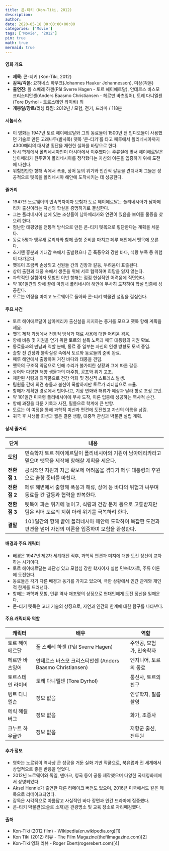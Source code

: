 ```yaml
---
title: 콘-티키 (Kon-Tiki, 2012)
description: 
author: 
date: 2020-05-18 00:00:00+00:00
categories: ['Movie']
tags: ['Movie', '2012']
pin: true
math: true
mermaid: true
---
```

#### 영화 개요

- **제목**: 콘-티키 (Kon-Tiki, 2012)  
- **감독/각본**: 요하네스 하우크(Johannes Haukur Johannesson), 미상(각본)  
- **출연진**: 폴 스베레 하겐(Pål Sverre Hagen - 토르 헤이에르달), 안데르스 바스모 크리스티안센(Anders Baasmo Christiansen - 헤르만 바츠잉어), 토레 다니엘센(Tore Dyrhol - 토르스테인 라이비) 외  
- **개봉일/장르/러닝 타임**: 2012년 / 모험, 전기, 드라마 / 118분  

#### 시놉시스

- 이 영화는 1947년 토르 헤이에르달와 그의 동료들이 1500년 전 인디오들이 사용했던 기술로 만든 고래나무(발사목) 뗏목 ‘콘-티키’를 타고 페루에서 폴리네시아까지 4300해리의 대서양 횡단을 재현한 실화를 바탕으로 한다.  
- 당시 학계에서 폴리네시아인이 아시아에서 이주했다는 주류설에 맞서 헤이에르달은 남아메리카 원주민이 폴리네시아를 정착했다는 자신의 이론을 입증하기 위해 도전에 나선다.  
- 위험천만한 항해 속에서 폭풍, 상어 등의 위기와 인간적 갈등을 견뎌내며 그들은 성공적으로 뗏목을 폴리네시아 해안에 도착시키는 데 성공한다.  

#### 줄거리

- 1947년 노르웨이의 민속학자이자 모험가 토르 헤이에르달는 폴리네시아가 남아메리카 출신이라는 자신의 학설을 증명하기로 결심한다.  
- 그는 폴리네시아 섬에 있는 조상들이 남아메리카와 연관이 있음을 보여줄 물증을 찾으려 한다.  
- 험난한 태평양을 전통적 방식으로 만든 콘-티키 뗏목으로 횡단한다는 계획을 세운다.  
- 동료 5명과 앵무새 로리타와 함께 출항 준비를 마치고 페루 해안에서 뗏목에 오른다.  
- 초기엔 흥분과 기대감 속에서 출발했으나 곧 폭풍우와 강한 바다, 식량 부족 등 위험이 다가온다.  
- 뗏목이 조금씩 손상되고 선원들 간의 긴장과 갈등, 두려움이 표출된다.  
- 상어 출현과 태풍 속에서 생존을 위해 서로 협력하며 희망을 잃지 않는다.  
- 과학적인 실험이자 모험인 이번 항해는 점점 현실적인 어려움에 직면한다.  
- 약 101일간의 항해 끝에 마침내 폴리네시아 해안에 무사히 도착하여 학설 입증에 성공한다.  
- 토르는 여정을 마치고 노르웨이로 돌아와 콘-티키 박물관 설립을 결심한다.  

#### 주요 사건

- 토르 헤이에르달이 남아메리카 출신설을 지지하는 증거를 모으고 뗏목 항해 계획을 세움.  
- 뗏목 제작 과정에서 전통적 방식과 재료 사용에 대한 어려움 겪음.  
- 항해 비용 및 지원을 얻기 위한 토르의 설득 노력과 페루 대통령의 지원 확보.  
- 동료들과의 만남과 역할 분배, 동료 중 일부는 자신의 인생 방향도 모색 중임.  
- 출항 전 긴장과 불확실성 속에서 토르와 동료들의 준비 완료.  
- 페루 해안에서 출항하여 거친 바다와 태풍을 견딤.  
- 뗏목의 구조적 약점으로 인해 수리가 불가피한 상황과 그에 따른 갈등.  
- 상어와 다양한 해양 생물과의 마주침, 공포와 위기 고조.  
- 제한된 식량과 의약품으로 건강 악화 및 정신적 스트레스 발생.  
- 팀원들 간에 의견 충돌과 불신이 폭발하지만 토르가 리더십으로 조율.  
- 항해가 계획한 경로에서 벗어나고, 기상 변화와 해류가 예상과 달라 항로 조정 고민.  
- 약 101일간 미국령 폴리네시아에 무사 도착, 이론 입증에 성공하는 역사적 순간.  
- 항해 과정을 다룬 기록과 사진, 필름으로 학계에 큰 반향.  
- 토르는 이 여정을 통해 과학적 미신과 편견에 도전했고 자신의 이름을 남김.  
- 귀국 후 사생활 희생과 짧은 결혼 생활, 대중적 관심과 박물관 설립 계획.  

#### 상세 줄거리

| **단계**   | **내용**                                                                                         |
|------------|------------------------------------------------------------------------------------------------|
| **도입**  | 민속학자 토르 헤이에르달이 폴리네시아의 기원이 남아메리카라고 믿으며 뗏목을 제작해 항해할 계획을 세운다.           |
| **전환점 1** | 공식적인 지원과 자금 확보에 어려움을 겪다가 페루 대통령의 후원으로 출항 준비를 마친다.                          |
| **전환점 2** | 페루 해변에서 출항해 폭풍과 해류, 상어 등 바다의 위험과 싸우며 동료들 간 갈등과 협력을 반복한다.                  |
| **전환점 3** | 뗏목이 파손 위기에 놓이고, 식량과 건강 문제 등으로 고통받지만 팀은 리더 토르의 지휘 아래 위기를 극복하려 한다.          |
| **결말**   | 101일간의 항해 끝에 폴리네시아 해안에 도착하여 복잡한 도전과 편견을 넘어 자신의 이론을 입증하며 모험을 완성한다.          |

#### 배경과 주요 캐릭터

- 배경은 1947년 제2차 세계대전 직후, 과학적 편견과 미지에 대한 도전 정신이 교차하는 시기이다.  
- 토르 헤이에르달는 과단성 있고 모험심 강한 학자이자 실험 민속학자로, 주류 이론에 도전한다.  
- 동료들은 각기 다른 배경과 동기를 가지고 있으며, 극한 상황에서 인간 관계와 개인적 한계를 드러낸다.  
- 항해는 과학과 모험, 인류 역사 재조명의 상징으로 현대인에게 도전 정신을 일깨운다.  
- 콘-티키 뗏목은 고대 기술의 상징으로, 자연과 인간의 한계에 대한 탐구를 나타낸다.  

#### 주요 캐릭터와 역할

| **캐릭터**       | **배우**                | **역할**             |
|------------------|-------------------------|----------------------|
| 토르 헤이에르달 | 폴 스베레 하겐 (Pål Sverre Hagen)       | 주인공, 모험가, 민속학자 |
| 헤르만 바츠잉어  | 안데르스 바스모 크리스티안센 (Anders Baasmo Christiansen) | 엔지니어, 토르의 동료     |
| 토르스테인 라이비 | 토레 다니엘센 (Tore Dyrhol)            | 통신사, 토르의 친구     |
| 벵트 다니엘슨    | 정보 없음                       | 인류학자, 필름 촬영    |
| 에릭 헤셀버그    | 정보 없음                       | 화가, 조종사           |
| 크누트 하우글란 | 정보 없음                       | 저항군 출신, 전투원    |

#### 추가 정보

- 영화는 노르웨이 역사상 큰 성공을 거둔 실화 기반 작품으로, 북유럽과 전 세계에서 상업적으로 좋은 반응을 얻었다.  
- 2012년 노르웨이와 독일, 덴마크, 영국 등이 공동 제작했으며 다양한 국제영화제에서 상영되었다.  
- Aksel Hennie가 출연한 다른 리메이크 버전도 있으며, 2016년 미국에서도 같은 제목으로 리메이크되었다.  
- 감독은 시각적으로 아름답고 사실적인 바다 장면과 인간 드라마에 집중했다.  
- 콘-티키 박물관(오슬로 소재)은 관광명소 및 교육 장소로 자리매김했다.  

#### 출처

- Kon-Tiki (2012 film) - Wikipedia(en.wikipedia.org)[1]  
- Kon Tiki (2012) 리뷰 - The Film Magazine(thefilmagazine.com)[2]  
- Kon-Tiki 영화 리뷰 - Roger Ebert(rogerebert.com)[4]
